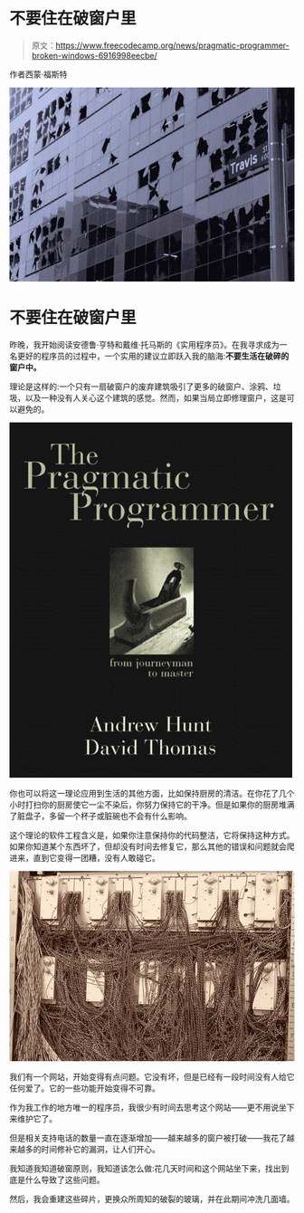 # 不要住在破窗户里

> 原文：<https://www.freecodecamp.org/news/pragmatic-programmer-broken-windows-6916998eecbe/>

作者西蒙·福斯特

![1*ucIHdOcnByPsF5eX0j_mhg](img/730d596a1a2b93a0e32e3c6aa05e592b.png)

# 不要住在破窗户里

昨晚，我开始阅读安德鲁·亨特和戴维·托马斯的《实用程序员》。在我寻求成为一名更好的程序员的过程中，一个实用的建议立即跃入我的脑海:**不要生活在破碎的窗户中。**

理论是这样的:一个只有一扇破窗户的废弃建筑吸引了更多的破窗户、涂鸦、垃圾，以及一种没有人关心这个建筑的感觉。然而，如果当局立即修理窗户，这是可以避免的。

![1*-qdnZZ6Eepd3R6BQdn8ZVA](img/eb24f509325af774241ec8c3815f6f24.png)

你也可以将这一理论应用到生活的其他方面，比如保持厨房的清洁。在你花了几个小时打扫你的厨房使它一尘不染后，你努力保持它的干净。但是如果你的厨房堆满了脏盘子，多留一个杯子或脏碗也不会有什么影响。

这个理论的软件工程含义是，如果你注意保持你的代码整洁，它将保持这种方式。如果你知道某个东西坏了，但却没有时间去修复它，那么其他的错误和问题就会爬进来，直到它变得一团糟，没有人敢碰它。

![1*YWgTFuBvg1yU120RYtujLQ](img/bb3d5e9e1dc5eaed095c20cee5cbd042.png)

我们有一个网站，开始变得有点问题。它没有坏，但是已经有一段时间没有人给它任何爱了。它的一些功能开始变得不可靠。

作为我工作的地方唯一的程序员，我很少有时间去思考这个网站——更不用说坐下来维护它了。

但是相关支持电话的数量一直在逐渐增加——越来越多的窗户被打破——我花了越来越多的时间修补它的漏洞，让人们开心。

我知道我知道破窗原则，我知道该怎么做:花几天时间和这个网站坐下来，找出到底是什么导致了这些问题。

然后，我会重建这些碎片，更换众所周知的破裂的玻璃，并在此期间冲洗几面墙。